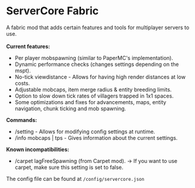 # ServerCore Fabric
A fabric mod that adds certain features and tools for multiplayer servers to use.\
\
**Current features:**
- Per player mobspawning (similar to PaperMC's implementation).
- Dynamic performance checks (changes settings depending on the mspt).
- No-tick viewdistance - Allows for having high render distances at low costs.
- Adjustable mobcaps, item merge radius & entity breeding limits.
- Option to slow down tick rates of villagers trapped in 1x1 spaces.
- Some optimizations and fixes for advancements, maps, entity navigation, chunk ticking and mob spawning.

**Commands:**
- /setting <name> <value> - Allows for modifying config settings at runtime.
- /info mobcaps | tps - Gives information about the current settings.

**Known incompatibilities:**
- /carpet lagFreeSpawning (from Carpet mod). -> If you want to use carpet, make sure this setting is set to false.

The config file can be found at `/config/servercore.json`